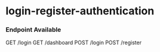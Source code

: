 # login-register-authentication

### Endpoint Available

GET /login
GET /dashboard
POST /login
POST /register
